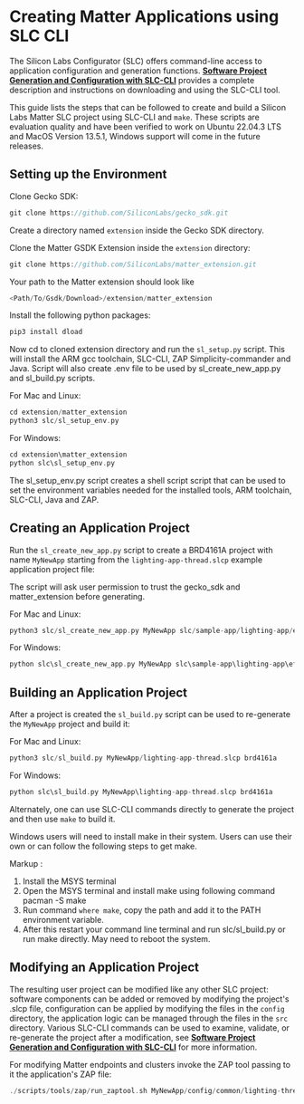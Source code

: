 # Creating Matter Applications using SLC CLI

The Silicon Labs Configurator (SLC) offers command-line access to application configuration and generation functions. [**Software Project Generation and Configuration with SLC-CLI**](https://www.silabs.com/documents/public/user-guides/ug520-software-project-generation-configuration-with-slc-cli.pdf) provides a complete description and instructions on downloading and using the SLC-CLI tool.

This guide lists the steps that can be followed to create and build a Silicon Labs Matter SLC project using SLC-CLI and `make`. These scripts are evaluation quality and have been verified to work on Ubuntu 22.04.3 LTS and MacOS Version 13.5.1, Windows support will come in the future releases.

## Setting up the Environment

Clone Gecko SDK:

```C
git clone https://github.com/SiliconLabs/gecko_sdk.git
```

Create a directory named `extension` inside the Gecko SDK directory.

Clone the  Matter GSDK Extension inside the `extension` directory:

```C
git clone https://github.com/SiliconLabs/matter_extension.git
```

Your path to the Matter extension should look like

```C
<Path/To/Gsdk/Download>/extension/matter_extension
```

Install the following python packages:

```C
pip3 install dload
```

Now cd to cloned extension directory and run the `sl_setup.py` script. This will install the ARM gcc toolchain, SLC-CLI, ZAP Simplicity-commander and Java. Script will also create .env file to be used by sl_create_new_app.py and sl_build.py scripts. 

For Mac and Linux:

```C
cd extension/matter_extension
python3 slc/sl_setup_env.py
```
For Windows: 

```C
cd extension\matter_extension
python slc\sl_setup_env.py
```

The sl_setup_env.py script creates a shell script script that can be used to set the environment variables needed for the installed tools, ARM toolchain, SLC-CLI, Java and ZAP.

## Creating an Application Project

Run the `sl_create_new_app.py` script to create a BRD4161A project with name `MyNewApp` starting from the `lighting-app-thread.slcp` example application project file:

The script will ask user permission to trust the gecko_sdk and matter_extension before generating.

For Mac and Linux:

```C
python3 slc/sl_create_new_app.py MyNewApp slc/sample-app/lighting-app/efr32/lighting-app-thread.slcp brd4161a
```
For Windows:
```C
python slc\sl_create_new_app.py MyNewApp slc\sample-app\lighting-app\efr32\lighting-app-thread.slcp brd4161a
```

## Building an Application Project

After a project is created the `sl_build.py` script can be used to re-generate the `MyNewApp` project and build it:

For Mac and Linux:

```C
python3 slc/sl_build.py MyNewApp/lighting-app-thread.slcp brd4161a
```

For Windows:

```C
python slc\sl_build.py MyNewApp\lighting-app-thread.slcp brd4161a
```


Alternately, one can use SLC-CLI commands directly to generate the project and then use `make` to build it.

Windows users will need to install make in their system. Users can use their own or can follow the following steps to get make.

Markup : 
1. Install the MSYS terminal
2. Open the MSYS terminal and install make using following command pacman -S make
3. Run command `where make`, copy the path and add it to the PATH environment variable. 
4. After this restart your command line terminal and run slc/sl_build.py or run make directly. May need to reboot the system.

## Modifying an Application Project

The resulting user project can be modified like any other SLC project: software components can be added or removed by modifying the project's .slcp file, configuration can be applied by modifying the files in the `config` directory, the application logic can be managed through the files in the `src` directory. Various SLC-CLI commands can be used to examine, validate, or re-generate the project after a modification, see [**Software Project Generation and Configuration with SLC-CLI**](https://www.silabs.com/documents/public/user-guides/ug520-software-project-generation-configuration-with-slc-cli.pdf) for more information.

For modifying Matter endpoints and clusters invoke the ZAP tool passing to it the application's ZAP file:

```C
./scripts/tools/zap/run_zaptool.sh MyNewApp/config/common/lighting-thread-app.zap
```
